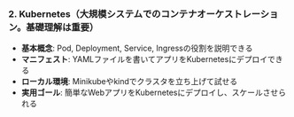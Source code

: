 ### 2. Kubernetes（大規模システムでのコンテナオーケストレーション。基礎理解は重要）

* **基本概念**: Pod, Deployment, Service, Ingressの役割を説明できる
* **マニフェスト**: YAMLファイルを書いてアプリをKubernetesにデプロイできる
* **ローカル環境**: Minikubeやkindでクラスタを立ち上げて試せる
* **実用ゴール**: 簡単なWebアプリをKubernetesにデプロイし、スケールさせられる
